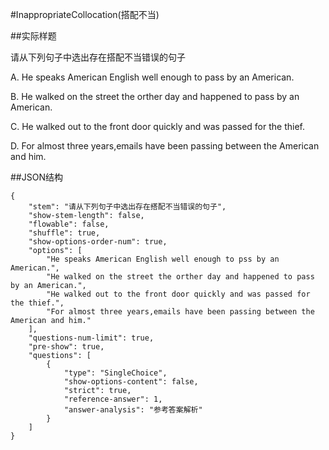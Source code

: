 #InappropriateCollocation(搭配不当)

##实际样题

请从下列句子中选出存在搭配不当错误的句子

A. He speaks American English well enough to pass by an American.

B. He walked on the street the orther day and happened to pass by an American.

C. He walked out to the front door quickly and was passed for the thief.

D. For almost three years,emails have been passing between the American and him.

##JSON结构

	{
		"stem": "请从下列句子中选出存在搭配不当错误的句子",
		"show-stem-length": false,
		"flowable": false,
		"shuffle": true,
		"show-options-order-num": true,
		"options": [
			"He speaks American English well enough to pss by an American.",
			"He walked on the street the orther day and happened to pass by an American.",
			"He walked out to the front door quickly and was passed for the thief.",
			"For almost three years,emails have been passing between the American and him."
		],
		"questions-num-limit": true,
		"pre-show": true,
		"questions": [	
			{
				"type": "SingleChoice",
				"show-options-content": false,
				"strict": true,	
				"reference-answer": 1,		
				"answer-analysis": "参考答案解析"
			}
		]
	}